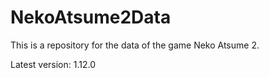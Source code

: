 # NekoAtsume2Data

This is a repository for the data of the game Neko Atsume 2.

Latest version: 1.12.0
